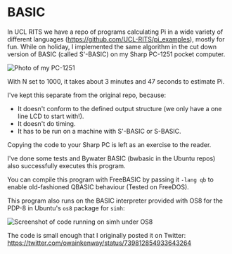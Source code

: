 # BASIC

In UCL RITS we have a repo of programs calculating Pi in a wide variety of different languages (https://github.com/UCL-RITS/pi_examples), mostly for fun.  While on holiday, I implemented the same algorithm in the cut down version of BASIC (called S'-BASIC) on my Sharp PC-1251 pocket computer.  

![Photo of my PC-1251](https://pbs.twimg.com/media/Cj2vnvjXAAAzkeP.png:orig)

With N set to 1000, it takes about 3 minutes and 47 seconds to estimate Pi.

I've kept this separate from the original repo, because:
 * It doesn't conform to the defined output structure (we only have a one line LCD to start with!).
 * It doesn't do timing.
 * It has to be run on a machine with S'-BASIC or S-BASIC.

Copying the code to your Sharp PC is left as an exercise to the reader.

I've done some tests and Bywater BASIC (bwbasic in the Ubuntu repos) also successfully executes this program.

You can compile this program with FreeBASIC by passing it `-lang qb` to enable old-fashioned QBASIC behaviour (Tested on FreeDOS).

This program also runs on the BASIC interpreter provided with OS8 for the PDP-8 in Ubuntu's `os8` package for `simh`:

![Screenshot of code running on simh under OS8](https://pbs.twimg.com/media/DAbCTdKXYAEGs1s.png)

The code is small enough that I originally posted it on Twitter: https://twitter.com/owainkenway/status/739812854933643264
